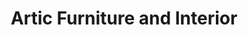---
title: "Artic Furniture and Interior"
url: /lahore/artic-furniture-and-interior/
shop: Möbel
---